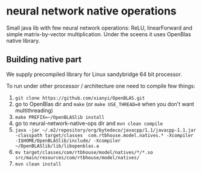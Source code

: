 # neural network native operations

Small java lib with few neural network operations: ReLU, linearForward and simple matrix-by-vector multiplication.
Under the sceens it uses OpenBlas native library.

## Building native part

We supply precompiled library for Linux sandybridge 64 bit processor.

To run under other processor / architecture one need to compile few things:
 1. `git clone https://github.com/xianyi/OpenBLAS.git`
 2. go to OpenBlas dir and `make` (or `make USE_THREAD=0` when you don't want multithreading)
 3. `make PREFIX=~/OpenBLASlib install`
 4. go to neural-network-native-ops dir and `mvn clean compile`
 5. `java -jar ~/.m2/repository/org/bytedeco/javacpp/1.1/javacpp-1.1.jar -classpath target/classes  com.rtbhouse.model.natives.* -Xcompiler -I$HOME/OpenBLASlib/include/ -Xcompiler ~/OpenBLASlib/lib/libopenblas.a`
 6. `mv target/classes/com/rtbhouse/model/natives/*/*.so src/main/resources/com/rtbhouse/model/natives/`
 7. `mvn clean install`




